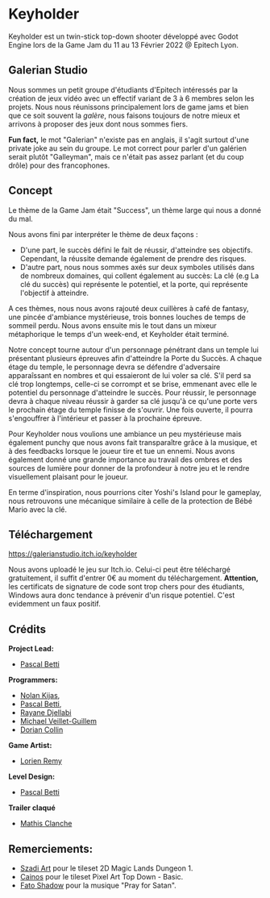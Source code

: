 # Keyholder
Keyholder est un twin-stick top-down shooter développé avec Godot Engine lors de la Game Jam du 11 au 13 Février 2022 @ Epitech Lyon.

## Galerian Studio
Nous sommes un petit groupe d'étudiants d'Epitech intéressés par la création de jeux vidéo avec un effectif variant de 3 à 6 membres selon les projets.
Nous nous réunissons principalement lors de game jams et bien que ce soit souvent la *galère*, nous faisons toujours de notre mieux et arrivons à proposer des jeux dont nous sommes fiers.

**Fun fact,** le mot "Galerian" n'existe pas en anglais, il s'agit surtout d'une private joke au sein du groupe. Le mot correct pour parler d'un galérien serait plutôt "Galleyman", mais ce n'était pas assez parlant (et du coup drôle) pour des francophones.

## Concept

Le thème de la Game Jam était "Success", un thème large qui nous a donné du mal.

Nous avons fini par interpréter le thème de deux façons :
- D'une part, le succès défini le fait de réussir, d'atteindre ses objectifs. Cependant, la réussite demande également de prendre des risques.
- D'autre part, nous nous sommes axés sur deux symboles utilisés dans de nombreux domaines, qui collent également au succès: La clé (e.g La clé du succès) qui représente le potentiel, et la porte, qui représente l'objectif à atteindre. 

A ces thèmes, nous nous avons rajouté deux cuillères à café de fantasy, une pincée d'ambiance mystérieuse, trois bonnes louches de temps de sommeil perdu. Nous avons ensuite mis le tout dans un mixeur métaphorique le temps d'un week-end, et Keyholder était terminé.  

Notre concept tourne autour d'un personnage pénétrant dans un temple lui présentant plusieurs épreuves afin d'atteindre la Porte du Succès. A chaque étage du temple, le personnage devra se défendre d'adversaire apparaîssant en nombres et qui essaieront de lui voler sa clé. S'il perd sa clé trop longtemps, celle-ci se corrompt et se brise, emmenant avec elle le potentiel du personnage d'atteindre le succès. Pour réussir, le personnage devra à chaque niveau réussir à garder sa clé jusqu'à ce qu'une porte vers le prochain étage du temple finisse de s'ouvrir. Une fois ouverte, il pourra s'engouffrer à l'intérieur et passer à la prochaine épreuve.

Pour Keyholder nous voulions une ambiance un peu mystérieuse mais également punchy que nous avons fait transparaître grâce à la musique, et à des feedbacks lorsque le joueur tire et tue un ennemi. Nous avons également donné une grande importance au travail des ombres et des sources de lumière pour donner de la profondeur à notre jeu et le rendre visuellement plaisant pour le joueur.

En terme d'inspiration, nous pourrions citer Yoshi's Island pour le gameplay, nous retrouvons une mécanique similaire à celle de la protection de Bébé Mario avec la clé. 

## Téléchargement

https://galerianstudio.itch.io/keyholder

Nous avons uploadé le jeu sur Itch.io. Celui-ci peut être téléchargé gratuitement, il suffit d'entrer 0€ au moment du téléchargement.
**Attention,** les certificats de signature de code sont trop chers pour des étudiants, Windows aura donc tendance à prévenir d'un risque potentiel. C'est evidemment un faux positif.

## Crédits

**Project Lead:**
- [Pascal Betti](https://github.com/Gr1moire)

**Programmers:**
- [Nolan Kijas](https://github.com/Spacelenin),
- [Pascal Betti](https://github.com/Gr1moire),
- [Rayane Djellabi](https://github.com/Imnibis)
- [Michael Veillet-Guillem](https://github.com/STMiki)
- [Dorian Collin]()

**Game Artist:**
- [Lorien Remy](https://github.com/LorienEpitech)

**Level Design:**
- [Pascal Betti](https://github.com/Gr1moire)

**Trailer claqué**
- [Mathis Clanche](https://github.com/matmansn)

## Remerciements:
- [Szadi Art](https://szadiart.itch.io/) pour le tileset 2D Magic Lands Dungeon 1.
- [Cainos](https://cainos.itch.io/) pour le tileset Pixel Art Top Down - Basic.
- [Fato Shadow](https://opengameart.org/users/fatoshadow?) pour la musique "Pray for Satan".
